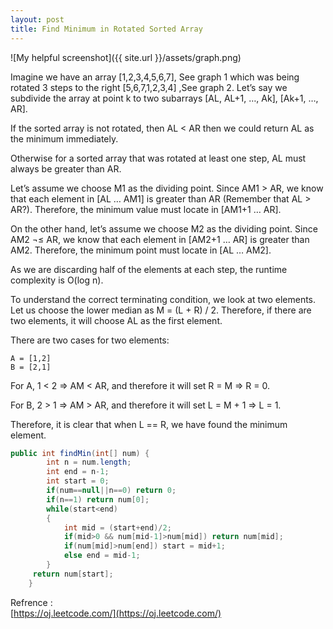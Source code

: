 ```yaml
---
layout: post
title: Find Minimum in Rotated Sorted Array
---
```

![My helpful screenshot]({{ site.url }}/assets/graph.png)

Imagine we have an array [1,2,3,4,5,6,7], See graph 1 which was being rotated 3 steps to the right [5,6,7,1,2,3,4] ,See graph 2. Let’s say we subdivide the array at point k to two subarrays [AL, AL+1, …, Ak], [Ak+1, …, AR].

If the sorted array is not rotated, then AL < AR then we could return AL as the minimum immediately.

Otherwise for a sorted array that was rotated at least one step, AL must always be greater than AR.

Let’s assume we choose M1 as the dividing point. Since AM1 > AR, we know that each element in [AL … AM1] is greater than AR (Remember that AL > AR?). Therefore, the minimum value must locate in [AM1+1 … AR].

On the other hand, let’s assume we choose M2 as the dividing point. Since AM2 ¬≤ AR, we know that each element in [AM2+1 … AR] is greater than AM2. Therefore, the minimum point must locate in [AL … AM2].

As we are discarding half of the elements at each step, the runtime complexity is O(log n).

To understand the correct terminating condition, we look at two elements. Let us choose the lower median as M = (L + R) / 2. Therefore, if there are two elements, it will choose AL as the first element.

There are two cases for two elements:

```
A = [1,2]
B = [2,1]
```
For A, 1 < 2 => AM < AR, and therefore it will set R = M => R = 0.

For B, 2 > 1 => AM > AR, and therefore it will set L = M + 1 => L = 1.

Therefore, it is clear that when L == R, we have found the minimum element.

``` java
public int findMin(int[] num) {
        int n = num.length;
        int end = n-1;
        int start = 0;
        if(num==null||n==0) return 0;
        if(n==1) return num[0];
        while(start<end)
        {
            int mid = (start+end)/2;
            if(mid>0 && num[mid-1]>num[mid]) return num[mid];
            if(num[mid]>num[end]) start = mid+1;
            else end = mid-1;
        }
     return num[start];   
    }
```

Refrence : <br />
[https://oj.leetcode.com/](https://oj.leetcode.com/)


